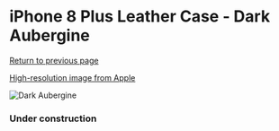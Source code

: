 # iPhone 8 Plus Leather Case - Dark Aubergine

[Return to previous page](/iphone_7)

[High-resolution image from Apple](https://store.storeimages.cdn-apple.com/8756/as-images.apple.com/is/MQHQ2?wid=4500&hei=4500&fmt=png)

<div style="width: 384px"><img src="/everysource/MQHQ2.png" alt="Dark Aubergine"></div>

### Under construction
